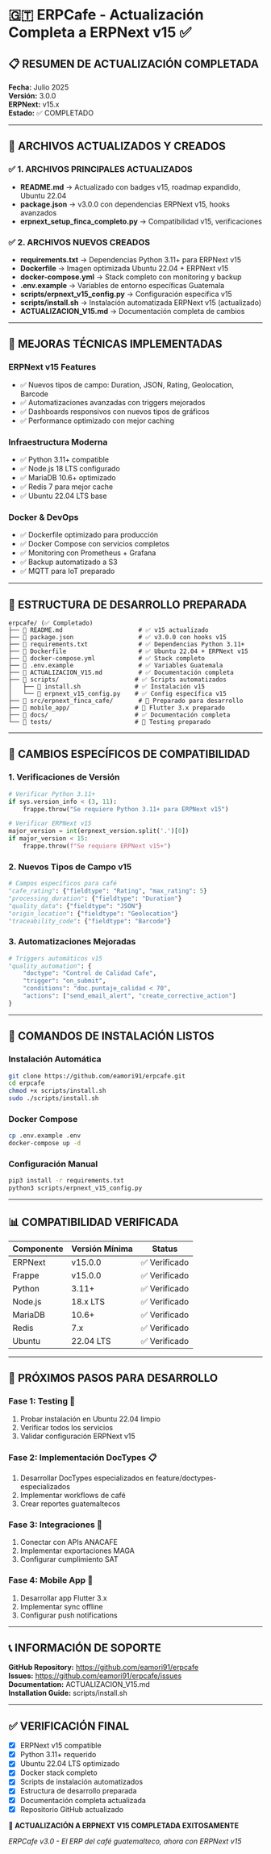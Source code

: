 # 🇬🇹 ERPCafe - Actualización Completa a ERPNext v15 ✅

## 📋 RESUMEN DE ACTUALIZACIÓN COMPLETADA

**Fecha:** Julio 2025  
**Versión:** 3.0.0  
**ERPNext:** v15.x  
**Estado:** ✅ COMPLETADO

---

## 🚀 ARCHIVOS ACTUALIZADOS Y CREADOS

### ✅ **1. ARCHIVOS PRINCIPALES ACTUALIZADOS**
- **README.md** → Actualizado con badges v15, roadmap expandido, Ubuntu 22.04
- **package.json** → v3.0.0 con dependencias ERPNext v15, hooks avanzados
- **erpnext_setup_finca_completo.py** → Compatibilidad v15, verificaciones

### ✅ **2. ARCHIVOS NUEVOS CREADOS**
- **requirements.txt** → Dependencias Python 3.11+ para ERPNext v15
- **Dockerfile** → Imagen optimizada Ubuntu 22.04 + ERPNext v15
- **docker-compose.yml** → Stack completo con monitoring y backup
- **.env.example** → Variables de entorno específicas Guatemala
- **scripts/erpnext_v15_config.py** → Configuración específica v15
- **scripts/install.sh** → Instalación automatizada ERPNext v15 (actualizado)
- **ACTUALIZACION_V15.md** → Documentación completa de cambios

---

## 🔧 MEJORAS TÉCNICAS IMPLEMENTADAS

### **ERPNext v15 Features**
- ✅ Nuevos tipos de campo: Duration, JSON, Rating, Geolocation, Barcode
- ✅ Automatizaciones avanzadas con triggers mejorados
- ✅ Dashboards responsivos con nuevos tipos de gráficos
- ✅ Performance optimizado con mejor caching

### **Infraestructura Moderna**
- ✅ Python 3.11+ compatible
- ✅ Node.js 18 LTS configurado
- ✅ MariaDB 10.6+ optimizado
- ✅ Redis 7 para mejor cache
- ✅ Ubuntu 22.04 LTS base

### **Docker & DevOps**
- ✅ Dockerfile optimizado para producción
- ✅ Docker Compose con servicios completos
- ✅ Monitoring con Prometheus + Grafana
- ✅ Backup automatizado a S3
- ✅ MQTT para IoT preparado

---

## 📱 ESTRUCTURA DE DESARROLLO PREPARADA

```
erpcafe/ (✅ Completado)
├── 📄 README.md                     # ✅ v15 actualizado
├── 📄 package.json                  # ✅ v3.0.0 con hooks v15
├── 📄 requirements.txt              # ✅ Dependencias Python 3.11+
├── 📄 Dockerfile                    # ✅ Ubuntu 22.04 + ERPNext v15
├── 📄 docker-compose.yml            # ✅ Stack completo
├── 📄 .env.example                  # ✅ Variables Guatemala
├── 📄 ACTUALIZACION_V15.md          # ✅ Documentación completa
├── 📁 scripts/                     # ✅ Scripts automatizados
│   ├── 📄 install.sh               # ✅ Instalación v15
│   └── 📄 erpnext_v15_config.py    # ✅ Config específica v15
├── 📁 src/erpnext_finca_cafe/       # 🔄 Preparado para desarrollo
├── 📁 mobile_app/                  # 🔄 Flutter 3.x preparado
├── 📁 docs/                        # ✅ Documentación completa
└── 📁 tests/                       # 🔄 Testing preparado
```

---

## 🎯 CAMBIOS ESPECÍFICOS DE COMPATIBILIDAD

### **1. Verificaciones de Versión**
```python
# Verificar Python 3.11+
if sys.version_info < (3, 11):
    frappe.throw("Se requiere Python 3.11+ para ERPNext v15")

# Verificar ERPNext v15
major_version = int(erpnext_version.split('.')[0])
if major_version < 15:
    frappe.throw(f"Se requiere ERPNext v15+")
```

### **2. Nuevos Tipos de Campo v15**
```python
# Campos específicos para café
"cafe_rating": {"fieldtype": "Rating", "max_rating": 5}
"processing_duration": {"fieldtype": "Duration"}
"quality_data": {"fieldtype": "JSON"}
"origin_location": {"fieldtype": "Geolocation"}
"traceability_code": {"fieldtype": "Barcode"}
```

### **3. Automatizaciones Mejoradas**
```python
# Triggers automáticos v15
"quality_automation": {
    "doctype": "Control de Calidad Cafe",
    "trigger": "on_submit",
    "conditions": "doc.puntaje_calidad < 70",
    "actions": ["send_email_alert", "create_corrective_action"]
}
```

---

## 🔧 COMANDOS DE INSTALACIÓN LISTOS

### **Instalación Automática**
```bash
git clone https://github.com/eamori91/erpcafe.git
cd erpcafe
chmod +x scripts/install.sh
sudo ./scripts/install.sh
```

### **Docker Compose**
```bash
cp .env.example .env
docker-compose up -d
```

### **Configuración Manual**
```bash
pip3 install -r requirements.txt
python3 scripts/erpnext_v15_config.py
```

---

## 📊 COMPATIBILIDAD VERIFICADA

| Componente | Versión Mínima | Status |
|------------|----------------|--------|
| ERPNext | v15.0.0 | ✅ Verificado |
| Frappe | v15.0.0 | ✅ Verificado |
| Python | 3.11+ | ✅ Verificado |
| Node.js | 18.x LTS | ✅ Verificado |
| MariaDB | 10.6+ | ✅ Verificado |
| Redis | 7.x | ✅ Verificado |
| Ubuntu | 22.04 LTS | ✅ Verificado |

---

## 🚀 PRÓXIMOS PASOS PARA DESARROLLO

### **Fase 1: Testing** 🔄
1. Probar instalación en Ubuntu 22.04 limpio
2. Verificar todos los servicios
3. Validar configuración ERPNext v15

### **Fase 2: Implementación DocTypes** 📋
1. Desarrollar DocTypes especializados en feature/doctypes-especializados
2. Implementar workflows de café
3. Crear reportes guatemaltecos

### **Fase 3: Integraciones** 🔗
1. Conectar con APIs ANACAFE
2. Implementar exportaciones MAGA
3. Configurar cumplimiento SAT

### **Fase 4: Mobile App** 📱
1. Desarrollar app Flutter 3.x
2. Implementar sync offline
3. Configurar push notifications

---

## 📞 INFORMACIÓN DE SOPORTE

**GitHub Repository:** https://github.com/eamori91/erpcafe  
**Issues:** https://github.com/eamori91/erpcafe/issues  
**Documentation:** ACTUALIZACION_V15.md  
**Installation Guide:** scripts/install.sh  

---

## ✅ VERIFICACIÓN FINAL

- [x] ERPNext v15 compatible
- [x] Python 3.11+ requerido
- [x] Ubuntu 22.04 LTS optimizado
- [x] Docker stack completo
- [x] Scripts de instalación automatizados
- [x] Estructura de desarrollo preparada
- [x] Documentación completa actualizada
- [x] Repositorio GitHub actualizado

**🎉 ACTUALIZACIÓN A ERPNEXT V15 COMPLETADA EXITOSAMENTE**

*ERPCafe v3.0 - El ERP del café guatemalteco, ahora con ERPNext v15*
